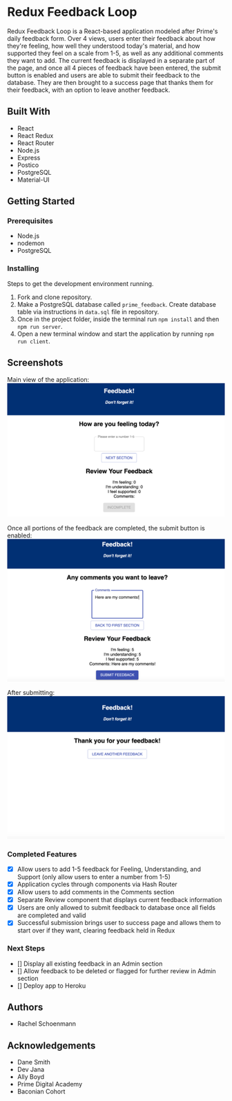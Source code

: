 # Redux Feedback Loop

Redux Feedback Loop is a React-based application modeled after Prime's daily feedback form. Over 4 views, users enter their feedback about how they're feeling, how well they understood today's material, and how supported they feel on a scale from 1-5, as well as any additional comments they want to add. The current feedback is displayed in a separate part of the page, and once all 4 pieces of feedback have been entered, the submit button is enabled and users are able to submit their feedback to the database. They are then brought to a success page that thanks them for their feedback, with an option to leave another feedback. 


## Built With
* React
* React Redux
* React Router
* Node.js
* Express
* Postico
* PostgreSQL
* Material-UI

## Getting Started

### Prerequisites
* Node.js
* nodemon
* PostgreSQL

### Installing
Steps to get the development environment running.

1. Fork and clone repository.
2. Make a PostgreSQL database called `prime_feedback`. Create database table via instructions in `data.sql` file in repository. 
3. Once in the project folder, inside the terminal run `npm install` and then `npm run server`.
4. Open a new terminal window and start the application by running `npm run client`.

## Screenshots

Main view of the application:
![main](screenshots/main-view.png)

Once all portions of the feedback are completed, the submit button is enabled:
![submit-button](screenshots/submit-button.png)

After submitting: 
![thank-you](screenshots/thank-you.png)

### Completed Features
- [x] Allow users to add 1-5 feedback for Feeling, Understanding, and Support (only allow users to enter a number from 1-5)
- [x] Application cycles through components via Hash Router
- [x] Allow users to add comments in the Comments section
- [x] Separate Review component that displays current feedback information
- [x] Users are only allowed to submit feedback to database once all fields are completed and valid
- [x] Successful submission brings user to success page and allows them to start over if they want, clearing feedback held in Redux

### Next Steps
- [] Display all existing feedback in an Admin section
- [] Allow feedback to be deleted or flagged for further review in Admin section
- [] Deploy app to Heroku

## Authors
* Rachel Schoenmann

## Acknowledgements
* Dane Smith
* Dev Jana
* Ally Boyd
* Prime Digital Academy
* Baconian Cohort
